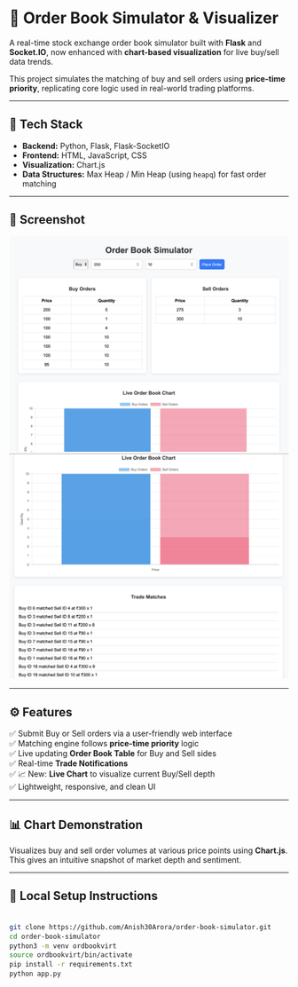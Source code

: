 # 🧮 Order Book Simulator & Visualizer

A real-time stock exchange order book simulator built with **Flask** and **Socket.IO**, now enhanced with **chart-based visualization** for live buy/sell data trends.

This project simulates the matching of buy and sell orders using **price-time priority**, replicating core logic used in real-world trading platforms.

---

## 🔧 Tech Stack

- **Backend:** Python, Flask, Flask-SocketIO
- **Frontend:** HTML, JavaScript, CSS
- **Visualization:** Chart.js
- **Data Structures:** Max Heap / Min Heap (using `heapq`) for fast order matching

---

## 📸 Screenshot

![Order Book Demo](image1.png)
![Order Book Chart](image2.png)

---

## ⚙️ Features

✅ Submit Buy or Sell orders via a user-friendly web interface  
✅ Matching engine follows **price-time priority** logic  
✅ Live updating **Order Book Table** for Buy and Sell sides  
✅ Real-time **Trade Notifications**  
✅ 📈 New: **Live Chart** to visualize current Buy/Sell depth  
✅ Lightweight, responsive, and clean UI  

---

## 📊 Chart Demonstration

Visualizes buy and sell order volumes at various price points using **Chart.js**.  
This gives an intuitive snapshot of market depth and sentiment.

---

## 🚀 Local Setup Instructions

```bash

git clone https://github.com/Anish30Arora/order-book-simulator.git
cd order-book-simulator
python3 -m venv ordbookvirt
source ordbookvirt/bin/activate 
pip install -r requirements.txt
python app.py



